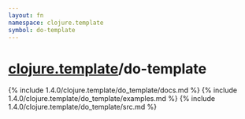 ```yaml
---
layout: fn
namespace: clojure.template
symbol: do-template
---
```


# [clojure.template](../)/do-template

{% include 1.4.0/clojure.template/do_template/docs.md %}
{% include 1.4.0/clojure.template/do_template/examples.md %}
{% include 1.4.0/clojure.template/do_template/src.md %}

